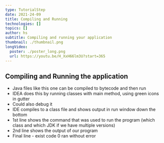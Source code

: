 ```yaml
---
type: TutorialStep
date: 2021-24-09
title: Compiling and Running
technologies: []
topics: []
author: hs
subtitle: Compiling and running your application
thumbnail: ./thumbnail.png
longVideo:
  poster: ./poster_long.png
  url: https://youtu.be/H_XxH66lm3U?start=365
---
```


## Compiling and Running the application 

- Java files like this one can be compiled to bytecode and then run
- IDEA does this by running classes with main method, using green icons in gutter
- Could also debug it
- IDE compiles to a class file and shows output in run window down the bottom
- 1st line shows the command that was used to run the program (which class and which JDK if we have multiple versions)
- 2nd line shows the output of our program
- Final line - exist code 0 ran without error